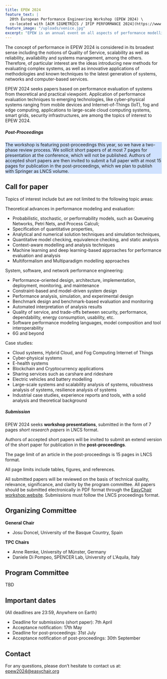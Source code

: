 ```yaml
---
title: EPEW 2024
feature_text: |
  20th European Performance Engineering Workshop (EPEW 2024) \
  co-located with [ACM SIGMETRICS / IFIP PERFORMANCE 2024](https://www.sigmetrics.org/sigmetrics2024/)
feature_image: "/uploads/venice.jpg"
excerpt: "EPEW is an annual event on all aspects of performance modelling and analysis."
---
```


The concept of performance in EPEW 2024 is considered in its broadest sense including the notions of Quality of Service, scalability as well as reliability, availability and systems management, among the others. Therefore, of particular interest are the ideas introducing new methods for evaluating complex systems, as well as innovative applications of methodologies and known techniques to the latest generation of systems, networks and computer-based services. 

EPEW 2024 seeks papers based on performance evaluation of systems from theoretical and practical viewpoint. Application of performance evaluation techniques to emerging technologies, like cyber-physical systems ranging from mobile devices and Internet-of-Things (IoT), fog and edge computing, applications to large-scale cloud computing systems, smart grids, security infrastructures, are among the topics of interest to EPEW 2024.

##### Post-Proceedings
<p style="background-color: #d0e2ff">
The workshop is featuring post-proceedings this year, so we have a two-phase review process.
We sollicit short papers of at most 7 pages for presentation at the conference, which will not be published.
Authors of accepted short papers are then invited to submit a full paper with at most 15 pages for publication in the post-proceedings, which we plan to publish with  Springer as LNCS volume.
</p>

## Call for paper

Topics of interest include but are not limited to the following topic areas:

Theoretical advances in performance modeling and evaluation:

  - Probabilistic, stochastic, or performability models, such as Queueing Networks, Petri Nets, and Process Calculi;
  - Specification of quantitative properties,
  - Analytical and numerical solution techniques and simulation techniques,
  - Quantitative model checking, equivalence checking, and static analysis
  - Context-aware modelling and analysis techniques
  - Machine learning and deep learning-based approaches for performance evaluation and analysis
  - Multiformalism and Multiparadigm modelling approaches

 

System, software, and network performance engineering:

  - Performance-oriented design, architecture, implementation, deployment, monitoring, and maintenance
  - Constraint-based and model-driven system design
  - Performance analysis, simulation, and experimental design
  - Benchmark design and benchmark-based evaluation and monitoring
  - Automated interpretation of analysis results
  - Quality of service, and trade-offs between security, performance, dependability, energy consumption, usability, etc.
  - Software performance modeling languages, model composition and tool interoperability
  - 6G and beyond


Case studies:

  - Cloud systems, Hybrid Cloud, and Fog Computing Internet of Things
  - Cyber-physical systems
  - E-health systems
  - Blockchain and Cryptocurrency applications
  - Sharing services such as carshare and rideshare
  - Electric vehicles and battery modelling
  - Large-scale systems and scalability analysis of systems, robustness analysis of systems, resilience analysis of systems
  - Industrial case studies, experience reports and tools, with a solid analysis and theoretical background


##### Submission

EPEW 2024 seeks __workshop presentations__, submitted in the form of 7 pages _short research papers_ in LNCS format. 

Authors of accepted short papers will be invited to submit an extend version of the short paper for publication in the __post-proceedings__.

The page limit of an article in the post-proceedings is 15 pages in LNCS format.

All page limits include tables, figures, and references.

All submitted papers will be reviewed on the basis of technical quality, relevance, significance, and clarity by the program committee. 
All papers should be submitted electronically in PDF format through the [EasyChair workshop website](https://easychair.org/my/conference?conf=epew2024).
Submissions must follow the LNCS proceedings format.

## Organizing Committee

__General Chair__

 * Josu Doncel, University of the Basque Country, Spain

__TPC Chairs__
 
 * Anne Remke, University of Münster, Germany
 * Daniele Di Pompeo, SPENCER Lab, University of L'Aquila, Italy

## Program Committee

TBD

## Important dates
(All deadlines are 23:59, Anywhere on Earth)

 * Deadline for submissions (short paper): 7th April 
 * Acceptance notification:  17th May
 * Deadline for post-proceedings: 31st July
 * Acceptance notification of post-proceedings: 30th September

## Contact
For any questions, please don’t hesitate to contact us at: [epew2024@easychair.org](epew2024@easychair.org)


